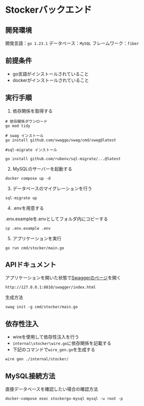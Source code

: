 # Stockerバックエンド

## 開発環境

開発言語：`go 1.23.1`
データベース：`MySQL`
フレームワーク：`fiber`

## 前提条件

- go言語がインストールされていること
- dockerがインストールされていること

## 実行手順

1. 依存関係を取得する

```shell
# 依存関係ダウンロード
go mod tidy

# swag インストール
go install github.com/swaggo/swag/cmd/swag@latest

#sql-migrate インストール

go install github.com/rubenv/sql-migrate/...@latest
```

2. MySQLのサーバーを起動する

```shell
docker compose up -d
```

3. データベースのマイグレーションを行う

```shell
sql-migrate up
```

4. .envを用意する

.env.exampleを.envとしてフォルダ内にコピーする

```shell
cp .env.example .env
```

5. アプリケーションを実行

```shell
go run cmd/stocker/main.go
```

## APIドキュメント

アプリケーションを開いた状態で[Swaggerのページ](http://127.0.0.1:8810/swagger/index.html)を開く

```http
http://127.0.0.1:8810/swagger/index.html
```

生成方法

```shell
swag init -g cmd/stocker/main.go 
```

## 依存性注入

- wireを使用して依存性注入を行う
- `internal\stocker\wire.go`に依存関係を記載する
- 下記のコマンドで`wire_gen.go`を生成する

```shell
wire gen ./internal/stocker/
```

## MySQL接続方法

直接データベースを確認したい場合の確認方法

```shell
docker-compose exec stockergo-mysql mysql -u root -p
```
